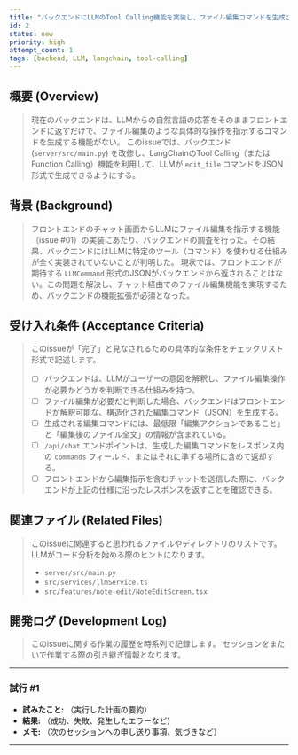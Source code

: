 ```yaml
---
title: "バックエンドにLLMのTool Calling機能を実装し、ファイル編集コマンドを生成させる"
id: 2
status: new
priority: high
attempt_count: 1
tags: [backend, LLM, langchain, tool-calling]
---
```


## 概要 (Overview)

> 現在のバックエンドは、LLMからの自然言語の応答をそのままフロントエンドに返すだけで、ファイル編集のような具体的な操作を指示するコマンドを生成する機能がない。
> このissueでは、バックエンド (`server/src/main.py`) を改修し、LangChainのTool Calling（またはFunction Calling）機能を利用して、LLMが `edit_file` コマンドをJSON形式で生成できるようにする。

## 背景 (Background)

> フロントエンドのチャット画面からLLMにファイル編集を指示する機能（issue #01）の実装にあたり、バックエンドの調査を行った。その結果、バックエンドにはLLMに特定のツール（コマンド）を使わせる仕組みが全く実装されていないことが判明した。
> 現状では、フロントエンドが期待する `LLMCommand` 形式のJSONがバックエンドから返されることはない。この問題を解決し、チャット経由でのファイル編集機能を実現するため、バックエンドの機能拡張が必須となった。

## 受け入れ条件 (Acceptance Criteria)

> このissueが「完了」と見なされるための具体的な条件をチェックリスト形式で記述します。
> 
> - [ ] バックエンドは、LLMがユーザーの意図を解釈し、ファイル編集操作が必要かどうかを判断できる仕組みを持つ。
> - [ ] ファイル編集が必要だと判断した場合、バックエンドはフロントエンドが解釈可能な、構造化された編集コマンド（JSON）を生成する。
> - [ ] 生成される編集コマンドには、最低限「編集アクションであること」と「編集後のファイル全文」の情報が含まれている。
> - [ ] `/api/chat` エンドポイントは、生成した編集コマンドをレスポンス内の `commands` フィールド、またはそれに準ずる場所に含めて返却する。
> - [ ] フロントエンドから編集指示を含むチャットを送信した際に、バックエンドが上記の仕様に沿ったレスポンスを返すことを確認できる。

## 関連ファイル (Related Files)
> このissueに関連すると思われるファイルやディレクトリのリストです。
> LLMがコード分析を始める際のヒントになります。
>
> - `server/src/main.py`
> - `src/services/llmService.ts`
> - `src/features/note-edit/NoteEditScreen.tsx`

## 開発ログ (Development Log)

> このissueに関する作業の履歴を時系列で記録します。
> セッションをまたいで作業する際の引き継ぎ情報となります。

---
### 試行 #1

- **試みたこと:** （実行した計画の要約）
- **結果:** （成功、失敗、発生したエラーなど）
- **メモ:** （次のセッションへの申し送り事項、気づきなど）

---
